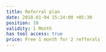 ```yaml
---
title: Referral plan
date: 2018-01-04 15:24:00 +05:30
position: 10
validity: 1 Month
has tool access: true
price: Free 1 month for 2 refferals
---
```


